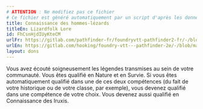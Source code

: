 ```yaml
---
# ATTENTION : Ne modifiez pas ce fichier
# Ce fichier est généré automatiquement par un script d'après les données du module Foundry VTT officiel et de sa traduction
title: Connaissance des hommes-lézards
titleEn: Lizardfolk Lore
id: FhCsnHjdIUyKteCM
urlFr: https://gitlab.com/pathfinder-fr/foundryvtt-pathfinder2-fr/-/blob/master/data/feats/FhCsnHjdIUyKteCM.htm
urlEn: https://gitlab.com/hooking/foundry-vtt---pathfinder-2e/-/blob/master/packs/data/feats.db/lizardfolk-lore.json
layout: dons
---
```

Vous avez écouté soigneusement les légendes transmises au sein de votre communauté. Vous êtes qualifié en Nature et en Survie. Si vous êtes automatiquement qualifié dans une de ces deux compétences (du fait de votre historique ou de votre classe, par exemple), vous devenez qualifié dans une compétence de votre choix. Vous devenez aussi qualifié en Connaissance des Iruxis.
